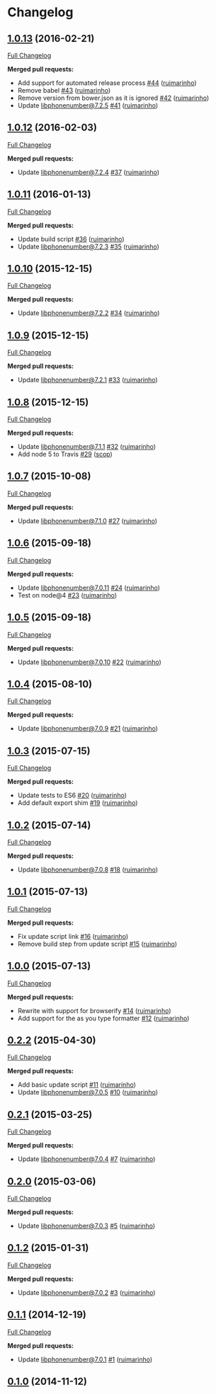 # Changelog

## [1.0.13](https://github.com/seegno/google-libphonenumber/tree/1.0.13) (2016-02-21)
[Full Changelog](https://github.com/seegno/google-libphonenumber/compare/1.0.12...1.0.13)

**Merged pull requests:**

- Add support for automated release process [\#44](https://github.com/seegno/google-libphonenumber/pull/44) ([ruimarinho](https://github.com/ruimarinho))
- Remove babel [\#43](https://github.com/seegno/google-libphonenumber/pull/43) ([ruimarinho](https://github.com/ruimarinho))
- Remove version from bower.json as it is ignored [\#42](https://github.com/seegno/google-libphonenumber/pull/42) ([ruimarinho](https://github.com/ruimarinho))
- Update libphonenumber@7.2.5 [\#41](https://github.com/seegno/google-libphonenumber/pull/41) ([ruimarinho](https://github.com/ruimarinho))

## [1.0.12](https://github.com/seegno/google-libphonenumber/tree/1.0.12) (2016-02-03)
[Full Changelog](https://github.com/seegno/google-libphonenumber/compare/1.0.11...1.0.12)

**Merged pull requests:**

- Update libphonenumber@7.2.4 [\#37](https://github.com/seegno/google-libphonenumber/pull/37) ([ruimarinho](https://github.com/ruimarinho))

## [1.0.11](https://github.com/seegno/google-libphonenumber/tree/1.0.11) (2016-01-13)
[Full Changelog](https://github.com/seegno/google-libphonenumber/compare/1.0.10...1.0.11)

**Merged pull requests:**

- Update build script [\#36](https://github.com/seegno/google-libphonenumber/pull/36) ([ruimarinho](https://github.com/ruimarinho))
- Update libphonenumber@7.2.3 [\#35](https://github.com/seegno/google-libphonenumber/pull/35) ([ruimarinho](https://github.com/ruimarinho))

## [1.0.10](https://github.com/seegno/google-libphonenumber/tree/1.0.10) (2015-12-15)
[Full Changelog](https://github.com/seegno/google-libphonenumber/compare/1.0.9...1.0.10)

**Merged pull requests:**

- Update libphonenumber@7.2.2 [\#34](https://github.com/seegno/google-libphonenumber/pull/34) ([ruimarinho](https://github.com/ruimarinho))

## [1.0.9](https://github.com/seegno/google-libphonenumber/tree/1.0.9) (2015-12-15)
[Full Changelog](https://github.com/seegno/google-libphonenumber/compare/1.0.8...1.0.9)

**Merged pull requests:**

- Update libphonenumber@7.2.1 [\#33](https://github.com/seegno/google-libphonenumber/pull/33) ([ruimarinho](https://github.com/ruimarinho))

## [1.0.8](https://github.com/seegno/google-libphonenumber/tree/1.0.8) (2015-12-15)
[Full Changelog](https://github.com/seegno/google-libphonenumber/compare/1.0.7...1.0.8)

**Merged pull requests:**

- Update libphonenumber@7.1.1 [\#32](https://github.com/seegno/google-libphonenumber/pull/32) ([ruimarinho](https://github.com/ruimarinho))
- Add node 5 to Travis [\#29](https://github.com/seegno/google-libphonenumber/pull/29) ([scop](https://github.com/scop))

## [1.0.7](https://github.com/seegno/google-libphonenumber/tree/1.0.7) (2015-10-08)
[Full Changelog](https://github.com/seegno/google-libphonenumber/compare/1.0.6...1.0.7)

**Merged pull requests:**

- Update libphonenumber@7.1.0 [\#27](https://github.com/seegno/google-libphonenumber/pull/27) ([ruimarinho](https://github.com/ruimarinho))

## [1.0.6](https://github.com/seegno/google-libphonenumber/tree/1.0.6) (2015-09-18)
[Full Changelog](https://github.com/seegno/google-libphonenumber/compare/1.0.5...1.0.6)

**Merged pull requests:**

- Update libphonenumber@7.0.11 [\#24](https://github.com/seegno/google-libphonenumber/pull/24) ([ruimarinho](https://github.com/ruimarinho))
- Test on node@4 [\#23](https://github.com/seegno/google-libphonenumber/pull/23) ([ruimarinho](https://github.com/ruimarinho))

## [1.0.5](https://github.com/seegno/google-libphonenumber/tree/1.0.5) (2015-09-18)
[Full Changelog](https://github.com/seegno/google-libphonenumber/compare/1.0.4...1.0.5)

**Merged pull requests:**

- Update libphonenumber@7.0.10 [\#22](https://github.com/seegno/google-libphonenumber/pull/22) ([ruimarinho](https://github.com/ruimarinho))

## [1.0.4](https://github.com/seegno/google-libphonenumber/tree/1.0.4) (2015-08-10)
[Full Changelog](https://github.com/seegno/google-libphonenumber/compare/1.0.3...1.0.4)

**Merged pull requests:**

- Update libphonenumber@7.0.9 [\#21](https://github.com/seegno/google-libphonenumber/pull/21) ([ruimarinho](https://github.com/ruimarinho))

## [1.0.3](https://github.com/seegno/google-libphonenumber/tree/1.0.3) (2015-07-15)
[Full Changelog](https://github.com/seegno/google-libphonenumber/compare/1.0.2...1.0.3)

**Merged pull requests:**

- Update tests to ES6 [\#20](https://github.com/seegno/google-libphonenumber/pull/20) ([ruimarinho](https://github.com/ruimarinho))
- Add default export shim [\#19](https://github.com/seegno/google-libphonenumber/pull/19) ([ruimarinho](https://github.com/ruimarinho))

## [1.0.2](https://github.com/seegno/google-libphonenumber/tree/1.0.2) (2015-07-14)
[Full Changelog](https://github.com/seegno/google-libphonenumber/compare/1.0.1...1.0.2)

**Merged pull requests:**

- Update libphonenumber@7.0.8 [\#18](https://github.com/seegno/google-libphonenumber/pull/18) ([ruimarinho](https://github.com/ruimarinho))

## [1.0.1](https://github.com/seegno/google-libphonenumber/tree/1.0.1) (2015-07-13)
[Full Changelog](https://github.com/seegno/google-libphonenumber/compare/1.0.0...1.0.1)

**Merged pull requests:**

- Fix update script link [\#16](https://github.com/seegno/google-libphonenumber/pull/16) ([ruimarinho](https://github.com/ruimarinho))
- Remove build step from update script [\#15](https://github.com/seegno/google-libphonenumber/pull/15) ([ruimarinho](https://github.com/ruimarinho))

## [1.0.0](https://github.com/seegno/google-libphonenumber/tree/1.0.0) (2015-07-13)
[Full Changelog](https://github.com/seegno/google-libphonenumber/compare/0.2.2...1.0.0)

**Merged pull requests:**

- Rewrite with support for browserify [\#14](https://github.com/seegno/google-libphonenumber/pull/14) ([ruimarinho](https://github.com/ruimarinho))
- Add support for the as you type formatter [\#12](https://github.com/seegno/google-libphonenumber/pull/12) ([ruimarinho](https://github.com/ruimarinho))

## [0.2.2](https://github.com/seegno/google-libphonenumber/tree/0.2.2) (2015-04-30)
[Full Changelog](https://github.com/seegno/google-libphonenumber/compare/0.2.1...0.2.2)

**Merged pull requests:**

- Add basic update script [\#11](https://github.com/seegno/google-libphonenumber/pull/11) ([ruimarinho](https://github.com/ruimarinho))
- Update libphonenumber@7.0.5 [\#10](https://github.com/seegno/google-libphonenumber/pull/10) ([ruimarinho](https://github.com/ruimarinho))

## [0.2.1](https://github.com/seegno/google-libphonenumber/tree/0.2.1) (2015-03-25)
[Full Changelog](https://github.com/seegno/google-libphonenumber/compare/0.2.0...0.2.1)

**Merged pull requests:**

- Update libphonenumber@7.0.4 [\#7](https://github.com/seegno/google-libphonenumber/pull/7) ([ruimarinho](https://github.com/ruimarinho))

## [0.2.0](https://github.com/seegno/google-libphonenumber/tree/0.2.0) (2015-03-06)
[Full Changelog](https://github.com/seegno/google-libphonenumber/compare/0.1.2...0.2.0)

**Merged pull requests:**

- Update libphonenumber@7.0.3 [\#5](https://github.com/seegno/google-libphonenumber/pull/5) ([ruimarinho](https://github.com/ruimarinho))

## [0.1.2](https://github.com/seegno/google-libphonenumber/tree/0.1.2) (2015-01-31)
[Full Changelog](https://github.com/seegno/google-libphonenumber/compare/0.1.1...0.1.2)

**Merged pull requests:**

- Update libphonenumber@7.0.2 [\#3](https://github.com/seegno/google-libphonenumber/pull/3) ([ruimarinho](https://github.com/ruimarinho))

## [0.1.1](https://github.com/seegno/google-libphonenumber/tree/0.1.1) (2014-12-19)
[Full Changelog](https://github.com/seegno/google-libphonenumber/compare/0.1.0...0.1.1)

**Merged pull requests:**

- Update libphonenumber@7.0.1 [\#1](https://github.com/seegno/google-libphonenumber/pull/1) ([ruimarinho](https://github.com/ruimarinho))

## [0.1.0](https://github.com/seegno/google-libphonenumber/tree/0.1.0) (2014-11-12)

